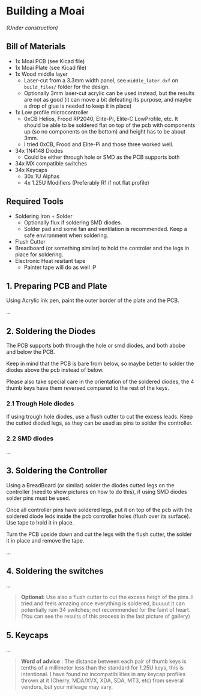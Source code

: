 # Building a Moai

_(Under construction)_

## Bill of Materials

* 1x Moai PCB (see Kicad file)
* 1x Moai Plate (see Kicad file)
* 1x Wood middle layer
  * Laser-cut from a 3.3mm width panel, see `middle_later.dxf` on `build_files/` folder for the design.
  * Optionally 3mm laser-cut acrylic can be used instead, but the results are not as good (it can move a bit defeating its purpose, and maybe a drop of glue is needed to keep it in place)
* 1x Low profile microcontroller
  * 0xCB Helios, Frood RP2040, Elite-Pi, Elite-C LowProfile, etc. It should be able to be soldered flat on top of the pcb with components up (so no components on the bottom) and height has to be about 3mm.
  * I tried 0xCB, Frood and Elite-Pi and those three worked well.
* 34x 1N4148 Diodes
  * Could be either through hole or SMD as the PCB supports both
* 34x MX compatible switches
* 34x Keycaps
  * 30x 1U Alphas
  * 4x 1.25U Modifiers (Preferably R1 if not flat profile)

## Required Tools

* Soldering Iron + Solder
  * Optionally flux if soldering SMD diodes.
  * Solder pad and some fan and ventilation is recommended. Keep a safe environment when soldering.
* Flush Cutter
* Breadboard (or something similar) to hold the controler and the legs in place for soldering.
* Electronic Heat resitant tape
  * Painter tape will do as well :P

## 1. Preparing PCB and Plate

Using Acrylic ink pen, paint the outer border of the plate and the PCB.

...

## 2. Soldering the Diodes

The PCB supports both through the hole or smd diodes, and both abobe and below the PCB.

Keep in mind that the PCB is bare from below, so maybe better to solder the diodes above the pcb instead of below.

Please also take special care in the orientation of the soldered diodes, the 4 thumb keys have them reversed compared to the rest of the keys.

### 2.1 Trough Hole diodes

If using trough hole diodes, use a flush cutter to cut the excess leads. Keep the cutted dioded legs, as they can be used as pins to solder the controller.

### 2.2 SMD diodes

...

## 3. Soldering the Controller

Using a BreadBoard (or similar) solder the diodes cutted legs on the controller (need to show pictures on how to do this), if using SMD diodes solder pins must be used.

Once all controller pins have soldered legs, put it on top of the pcb with the soldered diode leds inside the pcb controller holes (flush over its surface). Use tape to hold it in place.

Turn the PCB upside down and cut the legs with the flush cutter, the solder it in place and remove the tape.

...

## 4. Soldering the switches

...

> **Optional:** Use also a flush cutter to cut the excess heigh of the pins. I tried and feels amazing once everything is soldered, buuuut it can potentially ruin 34 switches; not recommended for the faint of heart. (You can see the results of this process in the last picture of gallery)

## 5. Keycaps

...

> **Word of advice** : The distance between each pair of thumb keys is tenths of a millimeter less than the standard for 1.25U keys, this is intentional. I have found no incompatibilities in any keycap profiles thrown at it (Cherry, MDA/XVX, XDA, SDA, MT3, etc) from several vendors, but your milleage may vary.
